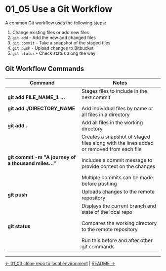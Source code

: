# 01_05 Use a Git Workflow

A common Git workflow uses the following steps:

1. Change existing files or add new files
1. `git add`    - Add the new and changed files
1. `git commit` - Take a snapshot of the staged files
1. `git push`   - Upload changes to Bitbucket
1. `git status` - Check status along the way

## Git Workflow Commands
|Command|Notes|
|-------|-----|
|**git add FILE_NAME_1 …**</p>**git add ./DIRECTORY_NAME**|Stages files to include in the next commit</p>Add individual files by name or all files in a directory|
|**git add .**|Add all files in the working directory|
|**git commit -m "A journey of a thousand miles…"**|Creates a snapshot of staged files along with the lines added or removed from each file</p>Includes a commit message to provide context on the changes</p>Multiple commits can be made before pushing|
|**git push**|Uploads changes to the remote repository|
|**git status**|Displays the current branch and state of the local repo</p>Compares the working directory to the remote repository</p>Run this before and after other git commands|

<!-- FooterStart -->
---
[← 01_03 clone repo to local environment](../01_04_clone_repo_to_local_environment/README.md) | [README →](../01_06_push_code_to_a_remote_repo/README.md)
<!-- FooterEnd -->
